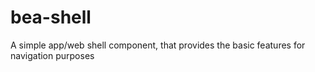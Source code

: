 # bea-shell
A simple app/web shell component, that provides the basic features for navigation purposes

